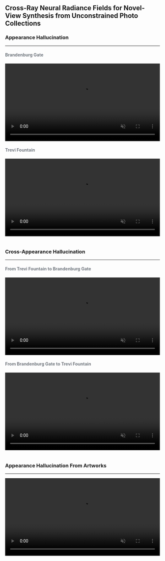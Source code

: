 
<!DOCTYPE html>
<html lang="en">
  <head>
    <meta charset="UTF-8">
    <meta http-equiv="X-UA-Compatible" content="IE=edge">
    <meta name="viewport" content="width=device-width, initial-scale=1">
    <!-- Bootstrap -->
    <link rel="stylesheet" href="https://stackpath.bootstrapcdn.com/bootstrap/4.3.1/css/bootstrap.min.css" integrity="sha384-ggOyR0iXCbMQv3Xipma34MD+dH/1fQ784/j6cY/iJTQUOhcWr7x9JvoRxT2MZw1T" crossorigin="anonymous">
  </head>

  <!-- cover -->
  <section>
    <div class="jumbotron text-center mt-0">
      <div class="container">
        <div class="row">
          <div class="col-12">
            <h2> Cross-Ray Neural Radiance Fields for Novel-View Synthesis from Unconstrained Photo Collections</h2>
            <!-- <h4 style="color:#5a6268;">ICML 2023</h4> -->
            <!-- <hr>
            <h6> <a href="" target="_blank">A</a><sup>1</sup>, 
                <a href="" target="_blank">B</a><sup>2</sup>,
                <a href="" target="_blank">C</a><sup>2</sup>, 
                <a href="" target="_blank">D</a><sup>1</sup>,
                </a><sup>2</sup>,
                <a href="" target="_blank">F</a><sup>2</sup>, 
                <a href="" target="_blank">G</a><sup>2</sup></h6>
            <p><sup>1</sup>A &nbsp;&nbsp; 
                <sup>2</sup>B</p>
            <div class="row justify-content-center">
              <div class="column">
                  <p class="mb-5"><a class="btn btn-large btn-dark" href="baidu.com" role="button"  target="_blank">
                    <ion-icon name="document-text-outline"></ion-icon> Paper</a> </p>
              </div>
              &nbsp;&nbsp;
              <div class="column">
                  <p class="mb-5"><a class="btn btn-large btn-dark" href="" role="button"  target="_blank">
                    <ion-icon name="logo-github"></ion-icon> Code</a> </p>
              </div>
              &nbsp;&nbsp;
              <div class="column">
                  <p class="mb-5"><a class="btn btn-large btn-dark" href="" role="button"  target="_blank">
                    <ion-icon name="document-attach-outline"></ion-icon> Supplementary</a> </p>
              </div>
              &nbsp;&nbsp;
              <div class="column">
                <p class="mb-5"><a class="btn btn-large btn-dark" href="" role="button"  target="_blank">
                  <ion-icon name="document-text-outline"></ion-icon>Poster</a> </p> -->
            </div>
            </div>
          </div>
        </div>
      </div>
    </div>
  </section>

  <!-- abstract -->
  <!-- <section>
    <div class="container">
      <div class="row">
        <div class="col-12 text-center">
          <h3>Abstract</h3>
            <hr style="margin-top:0px">
            <img width="100%" src="img/overview.jpg" alt="picture">
          <p class="text-justify">Neural Radiance Fields (NeRF) has shown remarkable capabilities in novel view synthesis from static scene images and has facilitated significant advances in virtual reality and digital humans. This paper focuses on the problem of recovering a NeRF which is unobstructed by transient objects and controllable in appearance from challenging unconstrained photo collections, where 1) the images may have dynamic change over appearance due to different capturing time and camera settings, and 2) the images may be occluded by transient objects such as humans and cars. Conventional approaches seek to address this task by locally utilizing each single ray (i.e., a light cast from a camera through a pixel on an image plane into a 3D scene) to synthesize a color of pixel  independently. Here, our observation is that human tends to leverage global information to recognize appearance and objects. We theoretically find that leveraging correlation across multiple rays promotes capturing more global information.  Motivated by this, we propose a Cross-Ray NeRF (CR-NeRF) to synthesize non-occlusion images with a desired appearance from unconstrained images. Specifically, to model varying appearances, we first propose to represent multiple rays with a novel cross-ray feature and then recover the appearance by fusing global statistics, i.e., feature covariance of the rays and image appearance. Moreover, to avoid occlusion introduced by transient objects, we propose a transient objects handler and introduce a grid sampling strategy for masking out the transient objects. Extensive experimental results on large real-world datasets verify the effectiveness of CR-NeRF.</p>
        </div>
      </div>
    </div>
  </section>
  <br> -->

  <section>
    <div class="container">
      <div class="row">
        <div class="col-12 text-center">
            <h3>Appearance Hallucination</h3>
            <hr style="margin-top:0px">
            <h4 style="margin-top:20px; margin-bottom:20px; color:#717980">Brandenburg Gate</h4>
            <video width="100%" playsinline="" autoplay="autoplay" loop="loop" preload="" muted="">
                <source src="video/video1.mp4" type="video/mp4">
            </video>
            <h4 style="margin-top:20px; margin-bottom:20px; color:#717980">Trevi Fountain</h4>
            <video width="100%" playsinline="" autoplay="autoplay" loop="loop" preload="" muted="">
                <source src="video/video2.mp4">
            </video>
            </video>
        </div>
      </div>
    </div>
  </section>
  <br>

  <!-- Cross-Appearance Hallucination -->
  <section>
    <div class="container">
      <div class="row">
        <div class="col-12 text-center">
            <h3>Cross-Appearance Hallucination</h3>
            <hr style="margin-top:0px">
            <h4 style="margin-top:20px; margin-bottom:20px; color:#717980">From Trevi Fountain to Brandenburg Gate</h4>
            <video width="100%" playsinline="" autoplay="autoplay" loop="loop" preload="" muted="">
                <source src="https://github.com/AnderDong/CR-NeRF_test/blob/main/video/video3.mp4">
            </video>
            <h4 style="margin-top:20px; margin-bottom:20px; color:#717980">From Brandenburg Gate to Trevi Fountain</h4>
            <video width="100%" playsinline="" autoplay="autoplay" loop="loop" preload="" muted="">
                <source src="https://github.com/AnderDong/CR-NeRF_test/blob/main/video/video4.mp4">
            </video>
            </video>
        </div>
      </div>
    </div>
  </section>
  <br>

  <!-- Appearance Hallucination From Artworks -->
  <section>
    <div class="container">
      <div class="row">
        <div class="col-12 text-center">
            <h3>Appearance Hallucination From Artworks</h3>
            <hr style="margin-top:0px">
            <video width="100%" playsinline="" autoplay="autoplay" loop="loop" preload="" muted="">
                <source src="https://github.com/AnderDong/CR-NeRF_test/blob/main/video/video5.mp4">
            </video>
        </div>
      </div>
    </div>
  </section>

  <!-- citing -->
  <!-- <div class="container">
    <div class="row ">
      <div class="col-12">
          <h3>Citation</h3>
          <hr style="margin-top:0px">
              <pre style="background-color: #e9eeef;padding: 1.25em 1.5em">
<code>@inproceedings{
}</code> -->

</pre>
          <!-- <hr>
      </div>
    </div>
  </div> -->
<!-- 
  <script type="module" src="https://unpkg.com/ionicons@5.5.2/dist/ionicons/ionicons.esm.js"></script>
  <script nomodule src="https://unpkg.com/ionicons@5.5.2/dist/ionicons/ionicons.js"></script> -->

</body>
</html>
